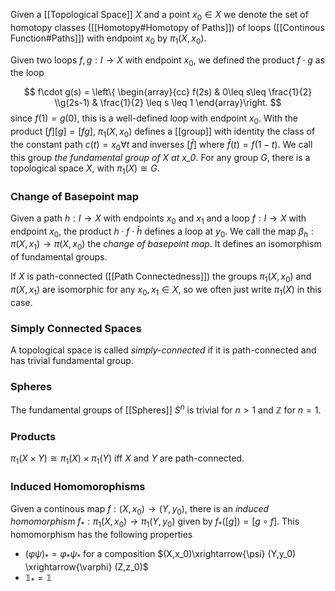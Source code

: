Given a [[Topological Space]] $X$ and a point $x_0\in X$ we denote the set of homotopy classes ([[Homotopy#Homotopy of Paths]]) of loops ([[Continous Function#Paths]]) with endpoint $x_0$ by $\pi_1(X,x_0)$.

Given two loops $f,g:I\rightarrow X$ with endpoint $x_0$, we defined the product $f\cdot g$ as the loop

$$ f\cdot g(s) = \left\{ \begin{array}{cc} f(2s) & 0\leq s\leq \frac{1}{2} \\g(2s-1) & \frac{1}{2} \leq s \leq 1 \end{array}\right. $$
since $f(1)=g(0)$, this is a well-defined loop with endpoint $x_0$. 
With the product $[f][g]=[fg]$, $\pi_1(X,x_0)$ defines a [[group]] with identity the class of the constant path $c(t) = x_0 \forall t$ and inverses $[\bar{f}]$ where $\bar{f}(t) = f(1-t)$.
We call this group *the fundamental group of X at x_0*.
For any group $G$, there is a topological space $X$, with $\pi_1(X)\cong G$.

### Change of Basepoint map

Given a path $h:I\rightarrow X$ with endpoints $x_0$ and $x_1$ and a loop $f:I\rightarrow X$ with endpoint $x_0$, the product $h\cdot f\cdot \bar{h}$ defines a loop at $y_0$.
We call the map $\beta_h : \pi(X,x_1)\rightarrow \pi(X,x_0)$ the *change of basepoint map*. It defines an isomorphism of fundamental groups.

If $X$ is path-connected ([[Path Connectedness]]) the groups $\pi_1(X,x_0)$ and $\pi(X,x_1)$ are isomorphic for any $x_0,x_1\in X$, so we often just write $\pi_1(X)$ in this case.

### Simply Connected Spaces 

A topological space is called *simply-connected* if it is path-connected and has trivial fundamental group.

### Spheres

The fundamental groups of [[Spheres]]  $S^n$ is trivial for $n>1$ and $\mathbb{Z}$ for $n=1$.

### Products 

$\pi_1(X\times Y) \cong \pi_1(X)\times \pi_1(Y)$ iff $X$ and $Y$ are path-connected.

### Induced Homomorophisms

Given a continous map $f:(X,x_0)\rightarrow (Y,y_0)$, there is an *induced homomorphism* $f_*:\pi_1(X,x_0)\rightarrow \pi_1(Y,y_0)$ given by $f_*([g]) = [g\circ f]$. This homomorphism has the following properties 

* $(\varphi\psi)_* = \varphi_*\psi_*$ for a composition $(X,x_0)\xrightarrow{\psi} (Y,y_0) \xrightarrow{\varphi} (Z,z_0)$ 
* $\mathbb{1}_*=\mathbb{1}$ 